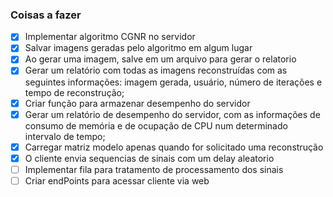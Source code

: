 ### Coisas a fazer
- [x] Implementar algoritmo CGNR no servidor
- [x] Salvar imagens geradas pelo algoritmo em algum lugar
- [x] Ao gerar uma imagem, salve em um arquivo para gerar o relatorio
- [x] Gerar um relatório com todas as imagens reconstruídas com as seguintes informações: imagem gerada, usuário, número de iterações e tempo de reconstrução;
- [x] Criar função para armazenar desempenho do servidor
- [x] Gerar um relatório de desempenho do servidor, com as informações de consumo de memória e de ocupação de CPU num determinado intervalo de tempo;
- [x] Carregar matriz modelo apenas quando for solicitado uma reconstrução
- [x] O cliente envia sequencias de sinais com um delay aleatorio
- [ ] Implementar fila para tratamento de processamento dos sinais
- [ ] Criar endPoints para acessar cliente via web
